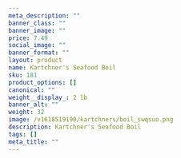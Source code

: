 ```yaml
---
meta_description: ""
banner_class: ""
banner_image: ""
price: 7.49
social_image: ""
banner_format: ""
layout: product
name: Kartchner's Seafood Boil
sku: 181
product_options: []
canonical: ""
weight__display_: 2 lb
banner_alt: ""
weight: 32
image: /v1618519190/kartchners/boil_swqsuo.png
description: Kartchner's Seafood Boil
tags: []
meta_title: ""
---
```

